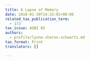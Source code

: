 ```yaml
---
title: A Lapse of Memory
date: 2018-01-30T14:32:01+00:00
related_tax_publication_term:
  - 173
tax_issue: AGNI 85
authors:
  - profile/lynne-sharon-schwartz.md
tax_format: Print
translators: []

---
```

